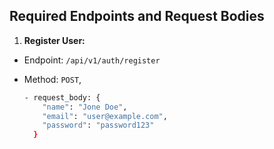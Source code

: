 ## Required Endpoints and Request Bodies

1. **Register User:**

- Endpoint: `/api/v1/auth/register`
- Method: `POST`,

  ```bash
  - request_body: {
      "name": "Jone Doe",
      "email": "user@example.com",
      "password": "password123"
    }
    ```
